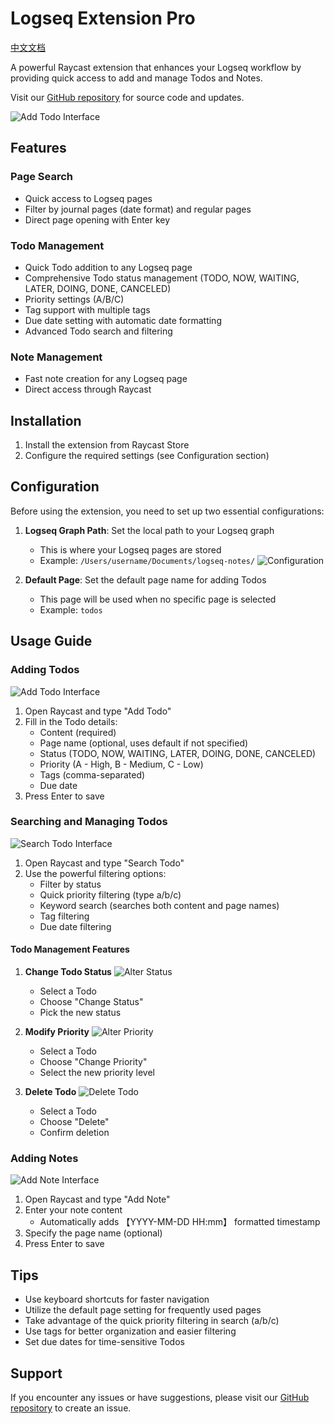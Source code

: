 # Logseq Extension Pro

[中文文档](README-zh.md)

A powerful Raycast extension that enhances your Logseq workflow by providing quick access to add and manage Todos and Notes.

Visit our [GitHub repository](https://github.com/ybooks240/Logseq_extension_pro) for source code and updates.

![Add Todo Interface](metadata/add-todo.jpg)

## Features

### Page Search
- Quick access to Logseq pages
- Filter by journal pages (date format) and regular pages
- Direct page opening with Enter key

### Todo Management
- Quick Todo addition to any Logseq page
- Comprehensive Todo status management (TODO, NOW, WAITING, LATER, DOING, DONE, CANCELED)
- Priority settings (A/B/C)
- Tag support with multiple tags
- Due date setting with automatic date formatting
- Advanced Todo search and filtering

### Note Management
- Fast note creation for any Logseq page
- Direct access through Raycast

## Installation

1. Install the extension from Raycast Store
2. Configure the required settings (see Configuration section)

## Configuration

Before using the extension, you need to set up two essential configurations:

1. **Logseq Graph Path**: Set the local path to your Logseq graph
   - This is where your Logseq pages are stored
   - Example: `/Users/username/Documents/logseq-notes/`
   ![Configuration](metadata/config.jpg)

2. **Default Page**: Set the default page name for adding Todos
   - This page will be used when no specific page is selected
   - Example: `todos`

## Usage Guide

### Adding Todos

![Add Todo Interface](metadata/add-todo-1.jpg)

1. Open Raycast and type "Add Todo"
2. Fill in the Todo details:
   - Content (required)
   - Page name (optional, uses default if not specified)
   - Status (TODO, NOW, WAITING, LATER, DOING, DONE, CANCELED)
   - Priority (A - High, B - Medium, C - Low)
   - Tags (comma-separated)
   - Due date
3. Press Enter to save

### Searching and Managing Todos

![Search Todo Interface](metadata/search-todo.jpg)

1. Open Raycast and type "Search Todo"
2. Use the powerful filtering options:
   - Filter by status
   - Quick priority filtering (type a/b/c)
   - Keyword search (searches both content and page names)
   - Tag filtering
   - Due date filtering

#### Todo Management Features

1. **Change Todo Status**
   ![Alter Status](metadata/search-todo-alter-status.jpg)
   - Select a Todo
   - Choose "Change Status"
   - Pick the new status

2. **Modify Priority**
   ![Alter Priority](metadata/search-todo-alter-priority.jpg)
   - Select a Todo
   - Choose "Change Priority"
   - Select the new priority level

3. **Delete Todo**
   ![Delete Todo](metadata/search-todo-to-delete.jpg)
   - Select a Todo
   - Choose "Delete"
   - Confirm deletion

### Adding Notes

![Add Note Interface](metadata/add-note.jpg)

1. Open Raycast and type "Add Note"
2. Enter your note content
   - Automatically adds 【YYYY-MM-DD HH:mm】 formatted timestamp
3. Specify the page name (optional)
4. Press Enter to save

## Tips

- Use keyboard shortcuts for faster navigation
- Utilize the default page setting for frequently used pages
- Take advantage of the quick priority filtering in search (a/b/c)
- Use tags for better organization and easier filtering
- Set due dates for time-sensitive Todos

## Support

If you encounter any issues or have suggestions, please visit our [GitHub repository](https://github.com/ybooks240/Logseq_extension_pro) to create an issue.